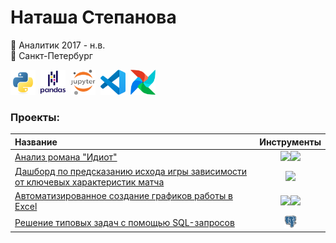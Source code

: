 # Наташа Степанова
:briefcase: Аналитик 2017 - н.в.\
:round_pushpin: Санкт-Петербург  




<div>
  <img src="https://github.com/devicons/devicon/blob/master/icons/python/python-original.svg" title="Python" alt="Python" width="40" height="40"/>&nbsp;
  <img src="https://github.com/devicons/devicon/blob/master/icons/pandas/pandas-original-wordmark.svg" title="Pandas" alt="Pandas" width="40" height="40"/>&nbsp;
  <img src="https://github.com/devicons/devicon/blob/master/icons/jupyter/jupyter-original-wordmark.svg" title="Jupyter" alt="Jupyter" width="40" height="40"/>&nbsp;
  <img src="https://github.com/devicons/devicon/blob/master/icons/vscode/vscode-original.svg" title="VSCode" **alt="VSCode" width="40" height="40"/>&nbsp;
  <img src="https://github.com/devicons/devicon/blob/master/icons/apacheairflow/apacheairflow-original.svg" title="ApacheAirFlow" **alt="AirFlow" width="40"  height="40"/>&nbsp;
</div>

###  Проекты:
| Название |   Инструменты |
| :--------- | :---------: |
|[Анализ романа "Идиот"](https://github.com/SteppyN/analysis_books)|<img height=20 src="https://img.shields.io/badge/MatPlotlib-white?style=for-the-bagle?logoColor"/><img height=20 src="https://img.shields.io/badge/NLTK-white?style=flat-square">|
|[Дашборд по предсказанию исхода игры зависимости от ключевых характеристик матча](https://github.com/SteppyN/Footbool_tableau_project)|<img height=20 src="https://cdn.svgporn.com/logos/tableau-icon.svg?response-content-disposition=attachment%3Bfilename%3Dtableau-icon.svg"/>|
|[Автоматизированное создание графиков работы в Excel](https://github.com/SteppyN/work_schedule_in_excel/tree/main)|<img height=20 src="https://github.com/sempostma/office365-icons/blob/master/svg/excel.svg"/><img height=20 src="https://rikeshmathew.com/wp-content/uploads/2024/12/PowerQuery.png"/>
|[Решение типовых задач с помощью SQL-запросов](https://github.com/SteppyN/SQL_query)| <img height=20 src="https://github.com/devicons/devicon/blob/master/icons/postgresql/postgresql-original.svg"/>
